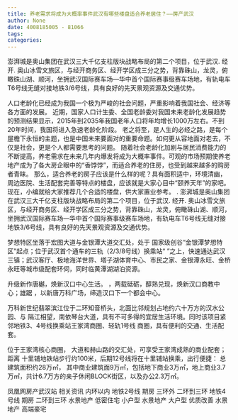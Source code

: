 ```yaml
---
title: 养老需求将成为大概率事件武汉有哪些楼盘适合养老居住？——房产武汉
author: None
date: 4008185005 - 81066
tags: 
categories: 
---
```

澎湃城是奥山集团在武汉三大千亿支柱版块战略布局的第二个项目，位于武汉. 经开. 奥山冰雪文旅区，与经开商务区、经开学区成三分之势，背靠硃山，龙灵，俯瞰硃山湖、顺河，坐拥武汉国际赛车场—华中首个国际赛事级赛车场地，有轨电车T6号线无缝对接地铁3/6号线，具有良好的先天景观资源及交通优势。 
<!-- more -->
人口老龄化已经成为我国一个极为严峻的社会问题，严重影响着我国社会、经济等各方面的发展。
近期，国家人口计生委、全国老龄委对我国未来老龄化发展趋势的预测结果显示，2015年到2035年我国老年人口将年均增长1000万左右。不到20年时间，我国将进入急速老龄化阶段。
老之将至，是人生的必经之路，是每个屋檐下永恒的主题，也是中国未来要面对的重要命题。如何更从容地面对老去，不仅是社会，更是个人都需要思考的问题。
随着社会老龄化加剧与居民消费能力的不断提高，养老需求在未来几年内爆发将成为大概率事件。可观的市场预期使养老地产成为了各大房企眼中的“香饽饽”，而适合养老的住房，也受到越来越多的购房者青睐。
那么，适合养老的房子应该是什么样的呢？具有面积适中，环境清幽，周边医院、生活配套完善等特点的楼盘，应该就是大家心目中“颐养天年”的家吧。现在，小编就给大家推荐几个合适的楼盘，供大家置业参考。
.
澎湃城是奥山集团在武汉三大千亿支柱版块战略布局的第二个项目，位于武汉. 经开. 奥山冰雪文旅区，与经开商务区、经开学区成三分之势，背靠硃山，龙灵，俯瞰硃山湖、顺河，坐拥武汉国际赛车场—华中首个国际赛事级赛车场地，有轨电车T6号线无缝对接地铁3/6号线，具有良好的先天景观资源及交通优势。 
 
                                       
                                    
梦想特区坐落于宏图大道与金银潭大道交汇处，处于
国家级创谷“金银潭梦想特区”起点；位于武汉首个通车的三轨（2/3/8号线）换乘站“
”之上，快速通达武汉三镇；武汉客厅、极地海洋世界、塔子湖体育中心、市民之家、金银潭永旺、金桥永旺等城市级配套环伺，同时临黄潭湖湖泊资源。
 
                                       
                                    
升级新作唐樾，焕新汉口中心生活。
，两载砥砺，醇熟兑现，焕新汉口商教中心；雄踞
，以新唐万科广场，缔造汉口下一个都会中心。
 
                                       
                                    
万科新世纪翡翠滨江位于二环知音桥头，北面比邻规划占地约六十万方的汉水公园、与
隔江相望，南依琴台大道，具有不可多得的宜居生活环境。同时该项目紧邻地铁3、4号线换乘站王家湾商圈、轻轨1号线
商圈，具有便利的交通、生活配套。 
 
                                       
                                    
位于王家湾核心商圈，
大道和赫山路的交汇处，可享受王家湾成熟的商业配套；距离
十里铺地铁站步行约100米，后期12号线将在十里铺站换乘，出行便捷： 
总建筑面积约28万㎡， 其中商业建筑面9万㎡，包括地下商业3万㎡，地上商业3.7万㎡，共计6.7万方的亲子休闲BLOCK街区，以及办公2.3万㎡。
 
                                       
                                    
                        
                        
                        
                        
                                        
                    
                    
                
                    
                    
                    
                
                    
                
凤凰网房产武汉站
相关资讯
内环以内 地铁2号线
期房 三环外
二环到三环 地铁4号线
期房 二环到三环
水景地产 低密住宅
小户型 水景地产
大户型 优质改善
水景地产 高端豪宅
	                        
	                    
	                        
	                    
